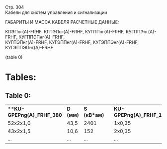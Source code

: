 Стр. 304  
Кабели для систем управления и сигнализации  
  
ГАБАРИТЫ И МАССА КАБЕЛЯ РАСЧЕТНЫЕ ДАННЫЕ:  

КПЭПнг(А)-FRHF, КГПЭПнг(А)-FRHF, КУГППнг(А)-FRHF, КУГППЭнг(А)-FRHF, КУГППЭПнг(А)-FRHF,   
КУГПЭПнг(А)-FRHF, КУГЭППнг(А)-FRHF, КУГЭППЭнг(А)-FRHF, КУГЭППЭПнг(А)-FRHF

(table 0)

# Tables:

## Table 0:

|       |        |         |      |          |           |
|-------|--------|---------|------|-----------|------------|
| ****KU-GPEPng(A)_FRHF_380** | **D (мм)** | **S (кВ*ам)** |     | **KU-GPEPng(A)_FRHF_1000** | **D (мм)** | **S (кВ*ам)** |
| 52x2x1,0 | 43,5 | 2401 |      | 1x0,35 | 7,0 | 67 |
| 43x2x1,5 | 10,6 | 152 |      | 2x0,35 | 9,8 | 119 |
| ... | ... | ... |      | ... | ... | ... |
